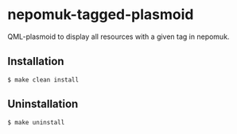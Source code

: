 nepomuk-tagged-plasmoid
=======================

QML-plasmoid to display all resources with a given tag in nepomuk.

Installation
------------

    $ make clean install
    
Uninstallation
--------------

    $ make uninstall
